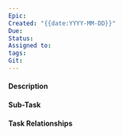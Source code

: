 ```yaml
---
Epic: 
Created: "{{date:YYYY-MM-DD}}"
Due: 
Status: 
Assigned to: 
tags: 
Git:
---
```

#### Description

#### Sub-Task

#### Task Relationships
